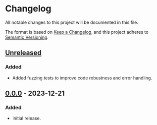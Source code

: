 # Changelog

All notable changes to this project will be documented in this file.

The format is based on [Keep a Changelog](https://keepachangelog.com/en/1.0.0/),
and this project adheres to [Semantic Versioning](https://semver.org/spec/v2.0.0.html).

## [Unreleased]

### Added

- Added fuzzing tests to improve code robustness and error handling.

## [0.0.0] - 2023-12-21

### Added

- Initial release.

[Unreleased]: https://github.com/chksum-rs/hash-sha2-224/compare/v0.0.0...HEAD
[0.0.0]: https://github.com/chksum-rs/hash-sha2-224/releases/tag/v0.0.0
